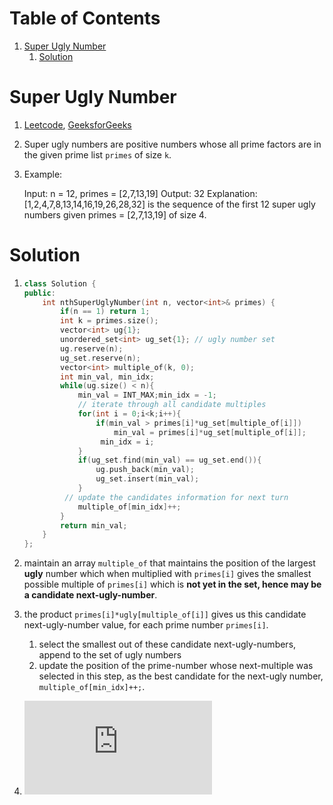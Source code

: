 # Table of Contents

1. [Super Ugly Number](#super-ugly-number)
   1. [Solution](#sol1)





# Super Ugly Number<a name="super-ugly-number"></a>

1. [Leetcode](), [GeeksforGeeks]()

2. Super ugly numbers are positive numbers whose all prime factors are in the given prime list `primes` of size `k`.

3. Example:

   Input: n = 12, primes = [2,7,13,19]
   Output: 32 
   Explanation: [1,2,4,7,8,13,14,16,19,26,28,32] is the sequence of the first 12 
                super ugly numbers given primes = [2,7,13,19] of size 4.



# Solution<a name="sol1"></a>

1. ```cpp
   class Solution {
   public:
       int nthSuperUglyNumber(int n, vector<int>& primes) {
           if(n == 1) return 1;
           int k = primes.size();
           vector<int> ug{1};
           unordered_set<int> ug_set{1}; // ugly number set
           ug.reserve(n);
           ug_set.reserve(n);
           vector<int> multiple_of(k, 0);        
           int min_val, min_idx;
           while(ug.size() < n){
               min_val = INT_MAX;min_idx = -1;
               // iterate through all candidate multiples
               for(int i = 0;i<k;i++){
                   if(min_val > primes[i]*ug_set[multiple_of[i]])
                       min_val = primes[i]*ug_set[multiple_of[i]];
                   	min_idx = i;
               }
               if(ug_set.find(min_val) == ug_set.end()){
                   ug.push_back(min_val);
                   ug_set.insert(min_val);
               }
   			// update the candidates information for next turn 
               multiple_of[min_idx]++;
           }
           return min_val;
       }
   };
   ```

2. maintain an array `multiple_of` that maintains the position of the largest **ugly** number which when multiplied with `primes[i]` gives the smallest possible multiple of `primes[i]` which is **not yet in the set, hence may be a candidate next-ugly-number**.

3. the product `primes[i]*ugly[multiple_of[i]]` gives us this candidate next-ugly-number value, for each prime number `primes[i]`.

   1. select the smallest out of these candidate next-ugly-numbers, append to the set of ugly numbers
   2. update the position of the prime-number whose next-multiple was selected in this step, as the best candidate for the next-ugly number, `multiple_of[min_idx]++;`.

4. ![equation](https://latex.codecogs.com/gif.latex?%7B%5Ccolor%7BRed%7D%20%5Ctextrm%7B%20note%20that%20we%20are%20taking%20non-duplicate%20ugly%20numbers%20as%20the%20answer.%7D%7D)




